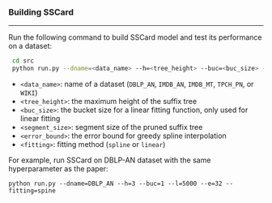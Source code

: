 ### Building SSCard

---

Run the following command to build SSCard model and test its performance on a dataset:

```bash
 cd src
 python run.py --dname=<data_name> --h=<tree_height> --buc=<buc_size> --l=<segment_size> --e=<error_bound> --fitting=<fitting_method>
```

- `<data_name>`: name of a dataset (`DBLP_AN`, `IMDB_AN`, `IMDB_MT`, `TPCH_PN`, or `WIKI`)
- `<tree_height>`: the maximum height of the suffix tree
- `<buc_size>`: the bucket size for a linear fitting function, only used for linear fitting
- `<segment_size>`: segment size of the pruned suffix tree
- `<error_bound>`: the error bound for greedy spline interpolation
- `<fitting>`: fitting method (`spline` or `linear`)



For example, run SSCard on DBLP-AN dataset with the same hyperparameter as the paper:

```
python run.py --dname=DBLP_AN --h=3 --buc=1 --l=5000 --e=32 --fitting=spine
```

